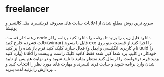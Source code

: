 # freelancer
سریع ترین روش مطلع شدن از اعلانات سایت های معروف فریلنسری مثل کالنسر و پونیشا

راهنما:
از قسمت code دانلود فایل زیپ را بزنید تا برنامه را دانلود کنید
برنامه را از حالت فشرده خارج کنید(winrar)
فایل با پسوند exe را اجرا کنید
از قسمت منو روی فعال سازی کلیک کنید 
فرم باز شده را پر کنید (نام کاربری انگلیسی و ایمل و uuid را وارد کنید) uuid خودکار در کلیپ برد شما کپی شده فقط کافیه کلیک راست و پیست را بزنید
فرم درخواست را ارسال کنید منتظر بمانید تا تایید شوید
و در نهایت هم پس از تایید شدن وارد برنامه شوید و سایت فری لنسری و مهارت های مورد نظر را انتخاب کنید و پردازش را بزنید
لذت ببرید...
